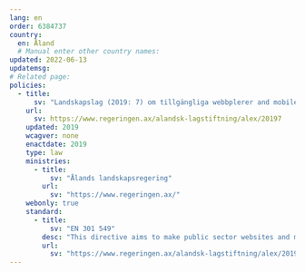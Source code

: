 ```yaml
---
lang: en
order: 6384737
country:
  en: Åland
  # Manual enter other country names: 
updated: 2022-06-13
updatemsg:
# Related page:
policies:
  - title:
      sv: "Landskapslag (2019: 7) om tillgängliga webbplerer and mobile application inom förvaltningen"
    url:
      sv: https://www.regeringen.ax/alandsk-lagstiftning/alex/20197
    updated: 2019
    wcagver: none
    enactdate: 2019
    type: law 
    ministries:
      - title:
          sv: "Ålands landskapsregering"
        url:
          sv: "https://www.regeringen.ax/"
    webonly: true
    standard:
      - title:
          sv: "EN 301 549"
        desc: "This directive aims to make public sector websites and mobile applications more accessible, and to harmonise varying standards within the EU, reducing barriers for developers of accessibility-related products and services. The Directive references standard EN 301 549."
        url:
          sv: "https://www.regeringen.ax/alandsk-lagstiftning/alex/20197"
---
```

